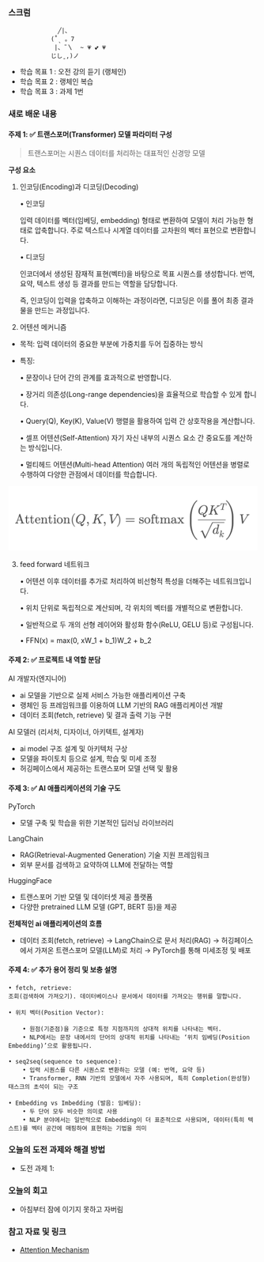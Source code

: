 ### 스크럼


                  ╱|、
                (˚ˎ 。7
                 |、˜〵  ~ 💗 💕 💗 
                じしˍ,)ノ


- 학습 목표 1 : 오전 강의 듣기 (랭체인)  
- 학습 목표 2 : 랭체인 복습
- 학습 목표 3 : 과제 1번


### 새로 배운 내용
#### 주제 1: **✅ 트랜스포머(Transformer) 모델 파라미터 구성**
> 트랜스포머는 시퀀스 데이터를 처리하는 대표적인 신경망 모델

**구성 요소**
1. 인코딩(Encoding)과 디코딩(Decoding)

    • 인코딩

    입력 데이터를 벡터(임베딩, embedding) 형태로 변환하여 모델이 처리 가능한 형태로 압축합니다.
주로 텍스트나 시계열 데이터를 고차원의 벡터 표현으로 변환합니다.

    • 디코딩

    인코더에서 생성된 잠재적 표현(벡터)을 바탕으로 목표 시퀀스를 생성합니다.
번역, 요약, 텍스트 생성 등 결과를 만드는 역할을 담당합니다.

    즉, 인코딩이 입력을 압축하고 이해하는 과정이라면, 디코딩은 이를 풀어 최종 결과물을 만드는 과정입니다.

2. 어텐션 메커니즘
* 목적: 입력 데이터의 중요한 부분에 가중치를 두어 집중하는 방식

* 특징:

	•	문장이나 단어 간의 관계를 효과적으로 반영합니다.

	•	장거리 의존성(Long-range dependencies)을 효율적으로 학습할 수 있게 합니다.

	•	Query(Q), Key(K), Value(V) 행렬을 활용하여 입력 간 상호작용을 계산합니다.


	•	셀프 어텐션(Self-Attention)
자기 자신 내부의 시퀀스 요소 간 중요도를 계산하는 방식입니다.


	•	멀티헤드 어텐션(Multi-head Attention)
여러 개의 독립적인 어텐션을 병렬로 수행하여 다양한 관점에서 데이터를 학습합니다.

![alt text](image.png)

3. feed forward 네트워크

	•	어텐션 이후 데이터를 추가로 처리하여 비선형적 특성을 더해주는 네트워크입니다.

	•	위치 단위로 독립적으로 계산되며, 각 위치의 벡터를 개별적으로 변환합니다.

	•	일반적으로 두 개의 선형 레이어와 활성화 함수(ReLU, GELU 등)로 구성됩니다.

    • FFN(x) = max(0, xW_1 + b_1)W_2 + b_2

#### 주제 2: **✅ 프로젝트 내 역할 분담**
AI 개발자(엔지니어)
- ai 모델을 기반으로 실제 서비스 가능한 애플리케이션 구축
- 랭체인 등 프레임워크를 이용하여 LLM 기반의 RAG 애플리케이션 개발
- 데이터 조회(fetch, retrieve) 및 결과 출력 기능 구현

AI 모델러 (리서처, 디자이너, 아키텍트, 설계자)
- ai model 구조 설계 및 아키텍처 구상
- 모델을 파이토치 등으로 설계, 학습 및 미세 조정
- 허깅페이스에서 제공하는 트랜스포머 모델 선택 및 활용


#### 주제 3: **✅ AI 애플리케이션의 기술 구도**
PyTorch
- 모델 구축 및 학습을 위한 기본적인 딥러닝 라이브러리

LangChain
- RAG(Retrieval-Augmented Generation) 기술 지원 프레임워크
- 외부 문서를 검색하고 요약하여 LLM에 전달하는 역할

HuggingFace
- 트랜스포머 기반 모델 및 데이터셋 제공 플랫폼
- 다양한 pretrained LLM 모델 (GPT, BERT 등)을 제공


**전체적인 ai 애플리케이션의 흐름**
- 데이터 조회(fetch, retrieve) → LangChain으로 문서 처리(RAG) → 허깅페이스에서 가져온 트랜스포머 모델(LLM)로 처리 → PyTorch를 통해 미세조정 및 배포


#### 주제 4: **✅ 추가 용어 정리 및 보충 설명**
	• fetch, retrieve: 
    조회(검색하여 가져오기). 데이터베이스나 문서에서 데이터를 가져오는 행위를 말합니다.

	• 위치 벡터(Position Vector):
	
        • 원점(기준점)을 기준으로 특정 지점까지의 상대적 위치를 나타내는 벡터.
	    • NLP에서는 문장 내에서의 단어의 상대적 위치를 나타내는 ‘위치 임베딩(Position Embedding)’으로 활용됩니다.

	• seq2seq(sequence to sequence):
	    • 입력 시퀀스를 다른 시퀀스로 변환하는 모델 (예: 번역, 요약 등)
	    • Transformer, RNN 기반의 모델에서 자주 사용되며, 특히 Completion(완성형) 태스크의 초석이 되는 구조

	• Embedding vs Imbedding (발음: 임베딩):
	    • 두 단어 모두 비슷한 의미로 사용
	    • NLP 분야에서는 일반적으로 Embedding이 더 표준적으로 사용되며, 데이터(특히 텍스트)를 벡터 공간에 매핑하여 표현하는 기법을 의미


### 오늘의 도전 과제와 해결 방법
- 도전 과제 1: 

### 오늘의 회고
* 아침부터 잠에 이기지 못하고 자버림

### 참고 자료 및 링크
- [Attention Mechanism](https://velog.io/@sjinu/개념정리-Attention-Mechanism)